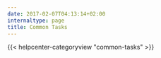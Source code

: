 ```yaml
---
date: 2017-02-07T04:13:14+02:00
internaltype: page
title: Common Tasks
---
```


{{< helpcenter-categoryview "common-tasks" >}}